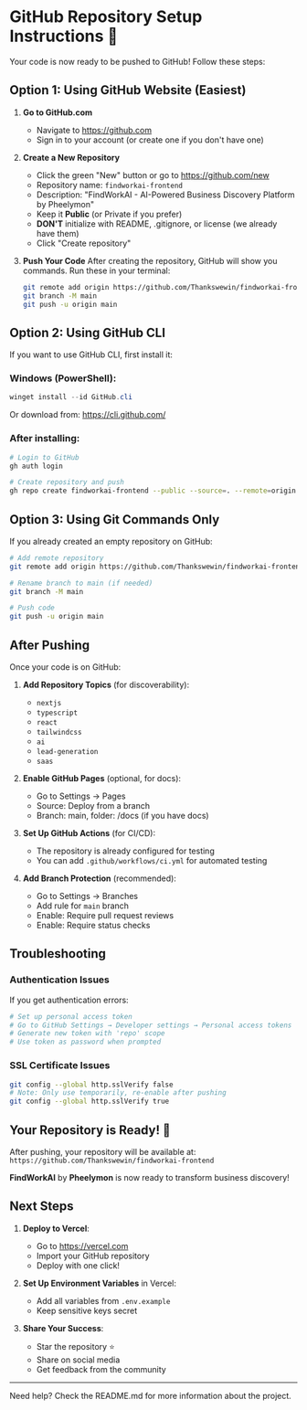 # GitHub Repository Setup Instructions 🚀

Your code is now ready to be pushed to GitHub! Follow these steps:

## Option 1: Using GitHub Website (Easiest)

1. **Go to GitHub.com**
   - Navigate to https://github.com
   - Sign in to your account (or create one if you don't have one)

2. **Create a New Repository**
   - Click the green "New" button or go to https://github.com/new
   - Repository name: `findworkai-frontend`
   - Description: "FindWorkAI - AI-Powered Business Discovery Platform by Pheelymon"
   - Keep it **Public** (or Private if you prefer)
   - **DON'T** initialize with README, .gitignore, or license (we already have them)
   - Click "Create repository"

3. **Push Your Code**
   After creating the repository, GitHub will show you commands. Run these in your terminal:

   ```bash
   git remote add origin https://github.com/Thankswewin/findworkai-frontend.git
   git branch -M main
   git push -u origin main
   ```

## Option 2: Using GitHub CLI

If you want to use GitHub CLI, first install it:

### Windows (PowerShell):
```powershell
winget install --id GitHub.cli
```

Or download from: https://cli.github.com/

### After installing:
```bash
# Login to GitHub
gh auth login

# Create repository and push
gh repo create findworkai-frontend --public --source=. --remote=origin --push --description "FindWorkAI - AI-Powered Business Discovery Platform by Pheelymon"
```

## Option 3: Using Git Commands Only

If you already created an empty repository on GitHub:

```bash
# Add remote repository
git remote add origin https://github.com/Thankswewin/findworkai-frontend.git

# Rename branch to main (if needed)
git branch -M main

# Push code
git push -u origin main
```

## After Pushing

Once your code is on GitHub:

1. **Add Repository Topics** (for discoverability):
   - `nextjs`
   - `typescript`
   - `react`
   - `tailwindcss`
   - `ai`
   - `lead-generation`
   - `saas`

2. **Enable GitHub Pages** (optional, for docs):
   - Go to Settings → Pages
   - Source: Deploy from a branch
   - Branch: main, folder: /docs (if you have docs)

3. **Set Up GitHub Actions** (for CI/CD):
   - The repository is already configured for testing
   - You can add `.github/workflows/ci.yml` for automated testing

4. **Add Branch Protection** (recommended):
   - Go to Settings → Branches
   - Add rule for `main` branch
   - Enable: Require pull request reviews
   - Enable: Require status checks

## Troubleshooting

### Authentication Issues
If you get authentication errors:
```bash
# Set up personal access token
# Go to GitHub Settings → Developer settings → Personal access tokens
# Generate new token with 'repo' scope
# Use token as password when prompted
```

### SSL Certificate Issues
```bash
git config --global http.sslVerify false
# Note: Only use temporarily, re-enable after pushing
git config --global http.sslVerify true
```

## Your Repository is Ready! 🎉

After pushing, your repository will be available at:
`https://github.com/Thankswewin/findworkai-frontend`

**FindWorkAI** by **Pheelymon** is now ready to transform business discovery!

## Next Steps

1. **Deploy to Vercel**:
   - Go to https://vercel.com
   - Import your GitHub repository
   - Deploy with one click!

2. **Set Up Environment Variables** in Vercel:
   - Add all variables from `.env.example`
   - Keep sensitive keys secret

3. **Share Your Success**:
   - Star the repository ⭐
   - Share on social media
   - Get feedback from the community

---

Need help? Check the README.md for more information about the project.
